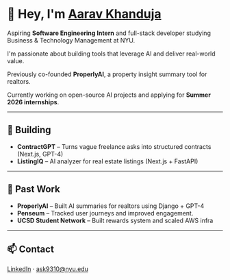 # 👋 Hey, I'm [Aarav Khanduja](https://www.linkedin.com/in/aarav-khanduja-0467191b0/)

Aspiring **Software Engineering Intern** and full-stack developer studying Business & Technology Management at NYU.

I'm passionate about building tools that leverage AI and deliver real-world value.

Previously co-founded **ProperlyAI**, a property insight summary tool for realtors.

Currently working on open-source AI projects and applying for **Summer 2026 internships**.

---

## 🚧 Building

- **ContractGPT** – Turns vague freelance asks into structured contracts (Next.js, GPT-4)
- **ListingIQ** – AI analyzer for real estate listings (Next.js + FastAPI)

---

## 📌 Past Work

- **ProperlyAI** – Built AI summaries for realtors using Django + GPT-4  
- **Penseum** – Tracked user journeys and improved engagement.
- **UCSD Student Network** – Built rewards system and scaled AWS infra

---

## 📫 Contact

[LinkedIn](https://www.linkedin.com/in/aarav-khanduja-0467191b0/) · ask9310@nyu.edu
